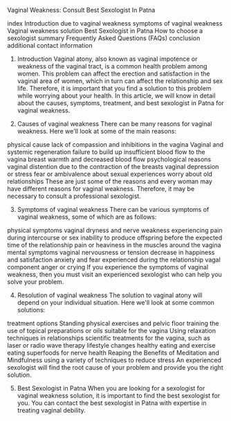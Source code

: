 Vaginal Weakness: Consult Best Sexologist In Patna

index
Introduction
due to vaginal weakness
symptoms of vaginal weakness
Vaginal weakness solution
Best Sexologist in Patna
How to choose a sexologist
summary
Frequently Asked Questions (FAQs)
conclusion
additional contact information
1. Introduction
Vaginal atony, also known as vaginal impotence or weakness of the vaginal tract, is a common health problem among women. This problem can affect the erection and satisfaction in the vaginal area of ​​women, which in turn can affect the relationship and sex life. Therefore, it is important that you find a solution to this problem while worrying about your health. In this article, we will know in detail about the causes, symptoms, treatment, and best sexologist in Patna for vaginal weakness.

2. Causes of vaginal weakness
There can be many reasons for vaginal weakness. Here we'll look at some of the main reasons:

physical cause
lack of compassion and inhibitions in the vagina
Vaginal and systemic regeneration failure to build up
insufficient blood flow to the vagina
breast warmth and decreased blood flow
psychological reasons
vaginal distention due to the contraction of the breasts
vaginal depression or stress
fear or ambivalence about sexual experiences
worry about old relationships
These are just some of the reasons and every woman may have different reasons for vaginal weakness. Therefore, it may be necessary to consult a professional sexologist.

3. Symptoms of vaginal weakness
There can be various symptoms of vaginal weakness, some of which are as follows:

physical symptoms
vaginal dryness and nerve weakness
experiencing pain during intercourse or sex
inability to produce offspring before the expected time of the relationship
pain or heaviness in the muscles around the vagina
mental symptoms
vaginal nervousness or tension
decrease in happiness and satisfaction
anxiety and fear experienced during the relationship
vagal component anger or crying
If you experience the symptoms of vaginal weakness, then you must visit an experienced sexologist who can help you solve your problem.

4. Resolution of vaginal weakness
The solution to vaginal atony will depend on your individual situation. Here we'll look at some common solutions:

treatment options
Standing physical exercises and pelvic floor training
the use of topical preparations or oils suitable for the vagina
Using relaxation techniques in relationships
scientific treatments for the vagina, such as laser or radio wave therapy
lifestyle changes
healthy eating and exercise
eating superfoods for nerve health
Reaping the Benefits of Meditation and Mindfulness
using a variety of techniques to reduce stress
An experienced sexologist will find the root cause of your problem and provide you the right solution.

5. Best Sexologist in Patna
When you are looking for a sexologist for vaginal weakness solution, it is important to find the best sexologist for you. You can contact the best sexologist in Patna with expertise in treating vaginal debility.

